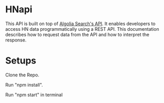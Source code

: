 # HNapi

This API is built on top of [Algolia Search's API](https://www.algolia.com/). It enables developers to access HN data programmatically using a REST API. This documentation describes how to request data from the API and how to interpret the response.

# Setups

Clone the Repo.

Run "npm install".

Run "npm start" in terminal
